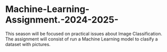 # Machine-Learning-Assignment.-2024-2025-
This season will be focused on practical issues about Image Classification.  The assignment will consist of run a Machine Learning model to clasify a dataset with pictures.
